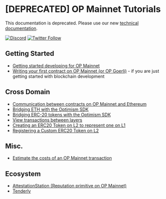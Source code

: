 # [DEPRECATED] OP Mainnet Tutorials
This documentation is deprecated. Please use our new [technical documentation](https://docs.optimism.io).

[![Discord](https://img.shields.io/discord/667044843901681675.svg?color=768AD4&label=discord&logo=https%3A%2F%2Fdiscordapp.com%2Fassets%2F8c9701b98ad4372b58f13fd9f65f966e.svg)](https://discord-gateway.optimism.io)
[![Twitter Follow](https://img.shields.io/twitter/follow/optimismFND.svg?label=optimismFND&style=social)](https://twitter.com/optimismFND)

## Getting Started

* [Getting started developing for OP Mainnet](https://github.com/ethereum-optimism/optimism-tutorial/tree/main/getting-started)
* [Writing your first contract on OP Mainnet (or OP Goerli)](https://github.com/ethereum-optimism/optimism-tutorial/tree/main/first-contract) - if you are just getting started with blockchain development


## Cross Domain

* [Communication between contracts on OP Mainnet and Ethereum](https://github.com/ethereum-optimism/optimism-tutorial/tree/main/cross-dom-comm)
* [Bridging ETH with the Optimism SDK](https://github.com/ethereum-optimism/optimism-tutorial/tree/main/cross-dom-bridge-eth)
* [Bridging ERC-20 tokens with the Optimism SDK](https://github.com/ethereum-optimism/optimism-tutorial/tree/main/cross-dom-bridge-erc20)
* [View transactions between layers](https://github.com/ethereum-optimism/optimism-tutorial/tree/main/sdk-view-tx)
* [Creating an ERC20 Token on L2 to represent one on L1](https://github.com/ethereum-optimism/optimism-tutorial/tree/main/standard-bridge-standard-token)
* [Registering a Custom ERC20 Token on L2](https://github.com/ethereum-optimism/optimism-tutorial/tree/main/standard-bridge-custom-token)



## Misc.

* [Estimate the costs of an OP Mainnet transaction](https://github.com/ethereum-optimism/optimism-tutorial/tree/main/sdk-estimate-gas)


## Ecosystem

- [AttestationStation (Reputation primitive on OP Mainnet)](https://github.com/ethereum-optimism/optimism-tutorial/tree/main/ecosystem/attestation-station)
- [Tenderly](https://github.com/ethereum-optimism/optimism-tutorial/tree/main/ecosystem/tenderly)
